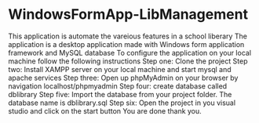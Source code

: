 # WindowsFormApp-LibManagement
This application is automate the vareious features in a school liberary
The application is a desktop application made with Windows form application framework and MySQL database
To configure the application on your local machine follow the following instructions
Step one: Clone the project
Step two: Install XAMPP server on your local machine and start mysql and apache services
Step three: Open up phpMyAdmin on your browser by navigation localhost/phpmyadmin
Step four: create database called dblibrary
Step five: Import the database from your project folder. The database name is dblibrary.sql
Step six: Open the project in you visual studio and click on the start button
You are done thank you.
